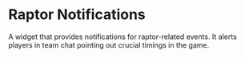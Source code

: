 # Raptor Notifications
A widget that provides notifications for raptor-related events. It alerts players in team chat pointing out crucial timings in the game.
